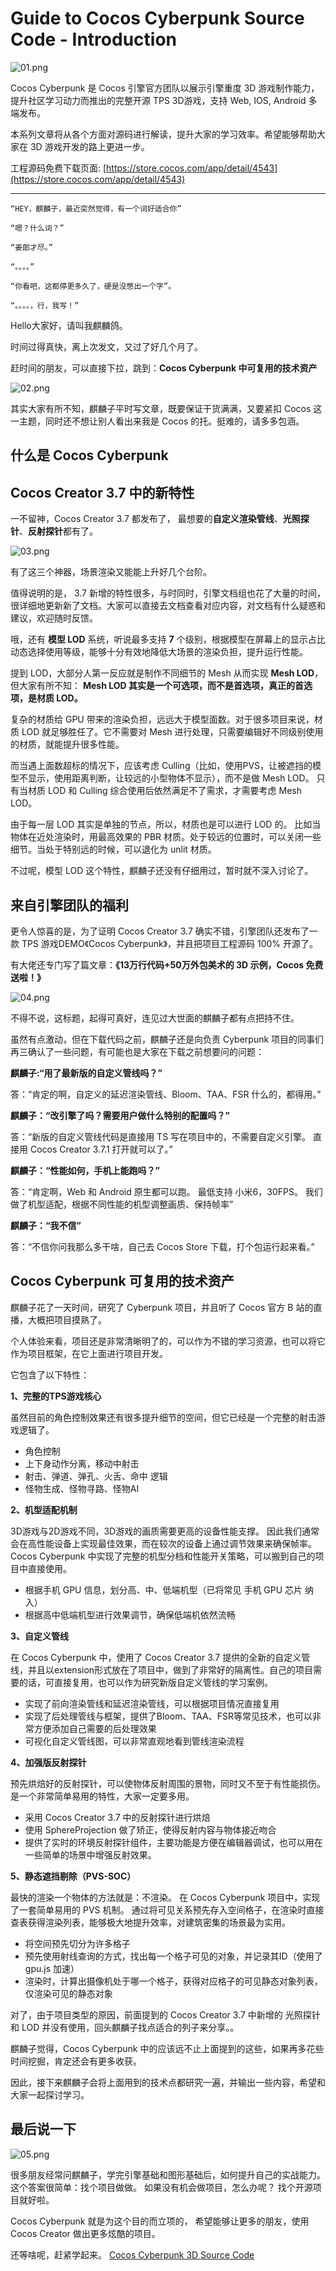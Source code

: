 # Guide to Cocos Cyberpunk Source Code - Introduction

![01.png](./images/01.png)

Cocos Cyberpunk 是 Cocos 引擎官方团队以展示引擎重度 3D 游戏制作能力，提升社区学习动力而推出的完整开源 TPS 3D游戏，支持 Web, IOS, Android 多端发布。

本系列文章将从各个方面对源码进行解读，提升大家的学习效率。希望能够帮助大家在 3D 游戏开发的路上更进一步。

工程源码免费下载页面:
[https://store.cocos.com/app/detail/4543](https://store.cocos.com/app/detail/4543)

---

```cg
“HEY，麒麟子，最近突然觉得，有一个词好适合你”

“嗯？什么词？”

“姜郎才尽。”

“。。。。”

“你看吧，这都停更多久了，硬是没憋出一个字”。

“。。。。，行，我写！”
```

Hello大家好，请叫我麒麟鸽。

时间过得真快，离上次发文，又过了好几个月了。

赶时间的朋友，可以直接下拉，跳到：**Cocos Cyberpunk 中可复用的技术资产**

![02.png](./images/02.png)

其实大家有所不知，麒麟子平时写文章，既要保证干货满满，又要紧扣 Cocos 这一主题，同时还不想让别人看出来我是 Cocos 的托。挺难的，请多多包涵。

## 什么是 Cocos Cyberpunk

## Cocos Creator 3.7 中的新特性

一不留神，Cocos Creator 3.7 都发布了， 最想要的**自定义渲染管线**、**光照探针**、**反射探针**都有了。

![03.png](./images/03.png)

有了这三个神器，场景渲染又能能上升好几个台阶。

值得说明的是， 3.7 新增的特性很多，与时同时，引擎文档组也花了大量的时间，很详细地更新新了文档。大家可以直接去文档查看对应内容，对文档有什么疑惑和建议，欢迎随时反馈。

哦，还有 **模型 LOD** 系统，听说最多支持 **7** 个级别，根据模型在屏幕上的显示占比动态选择使用等级，能够十分有效地降低大场景的渲染负担，提升运行性能。

提到 LOD，大部分人第一反应就是制作不同细节的 Mesh 从而实现 **Mesh LOD**，但大家有所不知： **Mesh LOD 其实是一个可选项，而不是首选项，真正的首选项，是材质 LOD。**

复杂的材质给 GPU 带来的渲染负担，远远大于模型面数。对于很多项目来说，材质 LOD 就足够胜任了。它不需要对 Mesh 进行处理，只需要编辑好不同级别使用的材质，就能提升很多性能。

而当遇上面数超标的情况下，应该考虑 Culling（比如，使用PVS，让被遮挡的模型不显示，使用距离判断，让较远的小型物体不显示），而不是做 Mesh LOD。 只有当材质 LOD 和 Culling 综合使用后依然满足不了需求，才需要考虑 Mesh LOD。

由于每一层 LOD 其实是单独的节点，所以，材质也是可以进行 LOD 的。
比如当物体在近处渲染时，用最高效果的 PBR 材质。处于较远的位置时，可以关闭一些细节。当处于特别远的时候，可以退化为 unlit 材质。

不过呢，模型 LOD 这个特性，麒麟子还没有仔细用过，暂时就不深入讨论了。

## 来自引擎团队的福利

更令人惊喜的是，为了证明 Cocos Creator 3.7 确实不错，引擎团队还发布了一款 TPS 游戏DEMO《Cocos Cyberpunk》，并且把项目工程源码 100% 开源了。

有大佬还专门写了篇文章：**《13万行代码+50万外包美术的 3D 示例，Cocos 免费送啦！》**

![04.png](./images/04.png)

不得不说，这标题，起得可真好，连见过大世面的麒麟子都有点把持不住。

虽然有点激动，但在下载代码之前，麒麟子还是向负责 Cyberpunk 项目的同事们再三确认了一些问题，有可能也是大家在下载之前想要问的问题：

**麒麟子:“用了最新版的自定义管线吗？”**

答：“肯定的啊，自定义的延迟渲染管线、Bloom、TAA、FSR 什么的，都得用。”

**麒麟子：“改引擎了吗？需要用户做什么特别的配置吗？”**

答：“新版的自定义管线代码是直接用 TS 写在项目中的，不需要自定义引擎。 直接用 Cocos Creator 3.7.1 打开就可以了。”

**麒麟子：“性能如何，手机上能跑吗？”**

答：“肯定啊，Web 和 Android 原生都可以跑。 最低支持 小米6，30FPS。 我们做了机型适配，根据不同性能的机型调整画质、保持帧率”

**麒麟子：“我不信”**

答：“不信你问我那么多干啥，自己去 Cocos Store 下载，打个包运行起来看。”

## Cocos Cyberpunk 可复用的技术资产

麒麟子花了一天时间，研究了 Cyberpunk 项目，并且听了 Cocos 官方 B 站的直播，大概把项目摸熟了。

个人体验来看，项目还是非常清晰明了的，可以作为不错的学习资源，也可以将它作为项目框架，在它上面进行项目开发。

它包含了以下特性：

**1、完整的TPS游戏核心**

虽然目前的角色控制效果还有很多提升细节的空间，但它已经是一个完整的射击游戏逻辑了。

- 角色控制
- 上下身动作分离，移动中射击
- 射击、弹道、弹孔、火舌、命中 逻辑
- 怪物生成、怪物寻路、怪物AI

**2、机型适配机制**

3D游戏与2D游戏不同，3D游戏的画质需要更高的设备性能支撑。 因此我们通常会在高性能设备上实现最佳效果，而在较次的设备上通过调节效果来确保帧率。 Cocos Cyberpunk 中实现了完整的机型分档和性能开关策略，可以搬到自己的项目中直接使用。

- 根据手机 GPU 信息，划分高、中、低端机型（已将常见 手机 GPU 芯片 纳入）
- 根据高中低端机型进行效果调节，确保低端机依然流畅

**3、自定义管线**

在 Cocos Cyberpunk 中，使用了 Cocos Creator 3.7 提供的全新的自定义管线，并且以extension形式放在了项目中，做到了非常好的隔离性。自己的项目需要的话，可直接复用，也可以作为研究新版自定义管线的学习案例。
- 实现了前向渲染管线和延迟渲染管线，可以根据项目情况直接复用
- 实现了后处理管线与框架，提供了Bloom、TAA、FSR等常见技术，也可以非常方便添加自己需要的后处理效果
- 可视化自定义管线图，可以非常直观地看到管线渲染流程

**4、加强版反射探针**

预先烘焙好的反射探针，可以使物体反射周围的景物，同时又不至于有性能损伤。是一个非常简单易用的特性，大家一定要多用。
- 采用 Cocos Creator 3.7 中的反射探针进行烘焙
- 使用 SphereProjection 做了矫正，使得反射内容与物体接近吻合
- 提供了实时的环境反射探针组件，主要功能是方便在编辑器调试，也可以用在一些简单的场景中增强反射效果。

**5、静态遮挡剔除（PVS-SOC）**

最快的渲染一个物体的方法就是：不渲染。
在 Cocos Cyberpunk 项目中，实现了一套简单易用的 PVS 机制。 通过将可见关系预先存入空间格子，在渲染时直接查表获得渲染列表，能够极大地提升效率，对建筑密集的场景最为实用。

- 将空间预先切分为许多格子
- 预先使用射线查询的方式，找出每一个格子可见的对象，并记录其ID（使用了 gpu.js 加速）
- 渲染时，计算出摄像机处于哪一个格子，获得对应格子的可见静态对象列表，仅渲染可见的静态对象

对了，由于项目类型的原因，前面提到的 Cocos Creator 3.7 中新增的 光照探针和 LOD 并没有使用，回头麒麟子找点适合的列子来分享。。

麒麟子觉得，Cocos Cyberpunk 中的应该远不止上面提到的这些，如果再多花些时间挖掘，肯定还会有更多收获。

因此，接下来麒麟子会将上面用到的技术点都研究一遍，并输出一些内容，希望和大家一起探讨学习。

## 最后说一下

![05.png](./images/05.png)

很多朋友经常问麒麟子，学完引擎基础和图形基础后，如何提升自己的实战能力。
这个答案很简单：找个项目做做。
如果没有机会做项目，怎么办呢？
找个开源项目就好啦。

Cocos Cyberpunk 就是为这个目的而立项的， 希望能够让更多的朋友，使用 Cocos Creator 做出更多炫酷的项目。

还等啥呢，赶紧学起来。 [Cocos Cyberpunk 3D Source Code](https://store.cocos.com/app/detail/4543)
